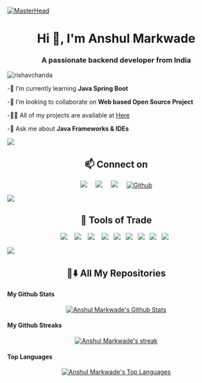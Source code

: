 [![MasterHead](https://1.bp.blogspot.com/-7A4WynwLsMw/XbBpCXG8fHI/AAAAAAAAMt4/uOa1bpLskYgrwGbllhSu2SDj_Mig8SXJQCLcBGAsYHQ/s1600/2000_600px.gif)](https://Anshul0707.io)
<h1 align="center">Hi 👋, I'm Anshul Markwade</h1>
<h3 align="center">A passionate backend developer from India</h3>
<!-- <img align="right" alt="Coding" width="400" src="https://cdn.dribbble.com/users/1162077/screenshots/3848914/programmer.gif"> -->


<p align="left"> <img src="https://komarev.com/ghpvc/?username=Anshul0707&label=Profile%20views&color=0e75b6&style=flat" alt="rishavchanda" /> </p>

-🌱 I’m currently learning **Java Spring Boot**

-👯 I’m looking to collaborate on **Web based Open Source Project**

-👨‍💻 All of my projects are available at [Here](https://github.com/Anshul0707)

-💬 Ask me about **Java Frameworks & IDEs**

<img  src="https://github.com/Anshul0707/Anshul0707/blob/main/image/borderseperator.gif">

<h2  align="center">📫 Connect on</h2>
<p align="center">
  <a target="_blank"href="https://www.linkedin.com/in/anshul-markwade-09207b1b0/"><img src="https://img.shields.io/badge/linkedin-%230077B5.svg?&style=for-the-badge&logo=linkedin&logoColor=white" /></a>&nbsp;&nbsp;&nbsp;&nbsp;
  <a target="_blank"href="https://twitter.com/AnshulMarkwade"><img src="https://img.shields.io/badge/twitter-%231DA1F2.svg?&style=for-the-badge&logo=twitter&logoColor=white" /></a>&nbsp;&nbsp;&nbsp;&nbsp;
  <a href="anshul.markwade786@gmail.com"><img src="https://img.shields.io/badge/Gmail-%23D14836.svg?&style=for-the-badge&logo=gmail&logoColor=white" /></a>&nbsp;&nbsp;&nbsp;&nbsp;
  <a href="https://github.com/Anshul0707" target="_blank"><img alt="Github" src="https://img.shields.io/badge/GitHub-%2312100E.svg?&style=for-the-badge&logo=Github&logoColor=white" /></a> 
</p>

<img  src="https://github.com/Anshul0707/Anshul0707/blob/main/image/borderseperator.gif">

<!-- new -->

<h2 align="center"> 🔭 Tools of Trade</h2>
<p align="center">
    <img src=https://img.shields.io/badge/C-2980b9?style=for-the-badge&logo=c&logoColor=white/>&nbsp;&nbsp;&nbsp;
    <img src=https://img.shields.io/badge/Java-43b02a?style=for-the-badge&logo=java&logoColor=white/>&nbsp;&nbsp;&nbsp;
    <img src="https://img.shields.io/badge/HTML5-14354C?style=for-the-badge&logo=Html5&logoColor=white" />&nbsp;&nbsp;&nbsp;
    <img src="https://img.shields.io/badge/CSS3-39457E?style=for-the-badge&logo=CSS3&logoColor=white" />&nbsp;&nbsp;
    <img src="https://img.shields.io/badge/Bootstrap-D24939?style=for-the-badge&logo=Bootstrap&logoColor=white"/>&nbsp;&nbsp;
    <img src="https://img.shields.io/badge/Spring-56D686?style=for-the-badge&logo=spring&logoColor=white"/>&nbsp;&nbsp;
    <img src="https://img.shields.io/badge/MySQL-0078d7?style=for-the-badge&logo=mysql&logoColor=white"/>&nbsp;&nbsp;
    <img src="https://img.shields.io/badge/SQLite-07405E?style=for-the-badge&logo=sqlite&logoColor=white"/>&nbsp;&nbsp;
    <img src="https://img.shields.io/badge/Git-F05032?style=for-the-badge&logo=git&logoColor=white"/>&nbsp;&nbsp;
</p>


<img  src="https://github.com/Anshul0707/Anshul0707/blob/main/image/borderseperator.gif">

<h2 align="center"> 🔭⬇️ All My Repositories </h2>

#### My Github Stats
<p align="center">
<a href="https://github.com/Anshul0707/github-readme-stats"><img alt="Anshul Markwade's Github Stats" src="https://github-readme-stats.vercel.app/api?username=Anshul0707&show_icons=true&count_private=true&theme=transparent&border_color=DDDAD5&text_color=e6b400&icon_color=D24939&title_color=D24939&ring_color=D24939&include_all_commits=true&border_radius=20"/></a>
</p>

####    My Github Streaks

 <p align="center">
    <a href="https://github.com/Anshul0707/github-readme-streak-stats">
     <img title="🔥 Get streak stats for your profile at git.io/streak-stats" alt="Anshul Markwade's streak" src="https://github-readme-streak-stats.herokuapp.com/?user=Anshul0707&show_icons=true&count_private=true&theme=gruvbox&background=D24939&border=DDDAD5&stroke=DBDDD3&ring=FEFEFE&dates=F0F4F0&currStreakNum=DDBE28&border=DDDAD5&currStreakLabel=DDBE28&border_radius=20"/>
    </a>
</p>

#### Top Languages
<p align="center">
<a href="https://github.com/Anshul0707/github-readme-stats"><img alt="Anshul Markwade's Top Languages" src="https://github-readme-stats.vercel.app/api/top-langs/?username=Anshul0707&langs_count=8&count_private=true&layout=compact&theme=transparent&border_color=DDDAD5&title_color=D24939&text_color=e6b400&border_radius=20"/></a>
</p>


  <!--  </div>
<h3 align="left">Connect with me:</h3>
<p align="left">
<a href="https://twitter.com/@meshramrajlaxmi" target="blank"><img align="center" src="https://raw.githubusercontent.com/rahuldkjain/github-profile-readme-generator/master/src/images/icons/Social/twitter.svg" alt="@meshramrajlaxmi" height="30" width="40" /></a>
<a href="https://linkedin.com/in/www.linkedin.com/in/rajlaxmi024" target="blank"><img align="center" src="https://raw.githubusercontent.com/rahuldkjain/github-profile-readme-generator/master/src/images/icons/Social/linked-in-alt.svg" alt="www.linkedin.com/in/rajlaxmi024" height="30" width="40" /></a>
</p>-->
